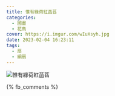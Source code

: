 ```yaml
---
title: 惟有綠荷紅菡萏
categories:
  - 國畫
  - 花鳥
cover: https://i.imgur.com/wIuXsyh.jpg
date: 2023-02-04 16:23:11
tags:
  - 扇
  - 絹扇
---
```


![惟有綠荷紅菡萏](https://i.imgur.com/wIuXsyh.jpg)

{% fb_comments %}
